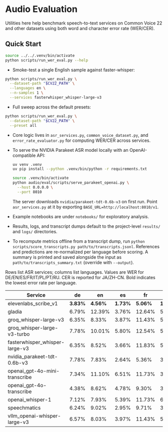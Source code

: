 # Audio Evaluation

Utilities here help benchmark speech-to-text services on Common Voice 22 and
other datasets using both word and character error rate (WER/CER).

## Quick Start

```bash
source ../../.venv/bin/activate
python scripts/run_wer_eval.py --help
```

- Smoke-test a single English sample against faster-whisper:

```bash
python scripts/run_wer_eval.py \
  --dataset-path "$CV22_PATH" \
  --languages en \
  --n-samples 1 \
  --services fasterwhisper_whisper-large-v3
```

- Full sweep across the default presets:

```bash
python scripts/run_wer_eval.py \
  --dataset-path "$CV22_PATH" \
  --preset all
```

- Core logic lives in `asr_services.py`, `common_voice_dataset.py`, and
  `error_rate_evaluator.py` for computing WER/CER across services.
- To serve the NVIDIA Parakeet ASR model locally with an OpenAI-compatible API:

  ```bash
  uv venv .venv
  uv pip install --python .venv/bin/python -r requirements.txt

  source .venv/bin/activate
  python audio/eval/scripts/serve_parakeet_openai.py \
    --host 0.0.0.0 \
    --port 8010
  ```

  The server downloads `nvidia/parakeet-tdt-0.6b-v3` on first run. Point
  `asr_services.py` at it by exporting `BASE_URL=http://localhost:8010/v1`.
- Example notebooks are under `notebooks/` for exploratory analysis.
- Results, logs, and transcript dumps default to the project-level
  `results/` and `logs/` directories.
- To recompute metrics offline from a transcript dump, run
  `python scripts/score_transcripts.py path/to/transcripts.jsonl`.
  References and predictions are re-normalized per language before scoring.
  A summary is printed and saved alongside the input as
  `path/to/transcripts_summary.txt` (override with `--output`).

Rows list ASR services; columns list languages.
Values are WER for DE/EN/ES/FR/IT/PL/PT/RU.
CER is reported for JA/ZH-CN.
Bold indicates the lowest error rate per language.

<!-- markdownlint-disable MD013 -->
| Service                        | de        | en        | es        | fr        | it        | ja            | pl        | pt        | ru        | zh-CN         |
| ---                            | ---       | ---       | ---       | ---       | ---       | ---           | ---       | ---       | ---       | ---           |
| elevenlabs_scribe_v1           | **3.83%** | **4.56%** | **1.73%** | **5.06%** | **1.59%** | 13.34%        | 2.29%     | **3.09%** | **2.59%** | **6.13%**     |
| gladia                         | 6.79%     | 12.39%    | 3.76%     | 12.64%    | 5.67%     | 16.19%        | 7.28%     | 6.65%     | 4.69%     | 17.71%        |
| groq_whisper-large-v3          | 6.35%     | 8.33%     | 3.87%     | 11.43%    | 5.57%     | 14.78%        | 6.33%     | 5.10%     | 3.95%     | 15.01%        |
| groq_whisper-large-v3-turbo    | 7.78%     | 10.01%    | 5.80%     | 12.54%    | 5.17%     | **12.94%**    | 6.20%     | 6.34%     | 4.94%     | 16.30%        |
| fasterwhisper_whisper-large-v3 | 6.35%     | 8.52%     | 3.66%     | 11.83%    | 5.87%     | 13.89%        | 5.39%     | 4.95%     | 4.57%     | 13.42%        |
| nvidia_parakeet-tdt-0.6b-v3    | 7.78%     | 7.83%     | 2.64%     | 5.36%     | 3.28%     | not supported | **0.94%** | 7.26%     | 5.31%     | not supported |
| openai_gpt-4o-mini-transcribe  | 7.34%     | 11.10%    | 6.51%     | 11.73%    | 3.98%     | 16.68%        | 7.68%     | 8.04%     | 5.43%     | 16.48%        |
| openai_gpt-4o-transcribe       | 4.38%     | 8.62%     | 4.78%     | 9.30%     | 3.18%     | 13.46%        | 5.26%     | 5.41%     | 3.46%     | 15.07%        |
| openai_whisper-1               | 7.12%     | 7.93%     | 5.39%     | 11.73%    | 6.87%     | 15.15%        | 6.06%     | 5.41%     | 4.57%     | 29.35%        |
| speechmatics                   | 6.24%     | 9.02%     | 2.95%     | 9.71%     | 3.18%     | 16.01%        | 3.10%     | 4.79%     | 6.42%     | 17.10%        |
| vllm_openai-whisper-large-v3   | 6.57%     | 8.03%     | 3.97%     | 11.43%    | 5.77%     | 14.95%        | 5.80%     | 5.10%     | 3.70%     | 15.26%        |

<!-- markdownlint-enable MD013 -->
